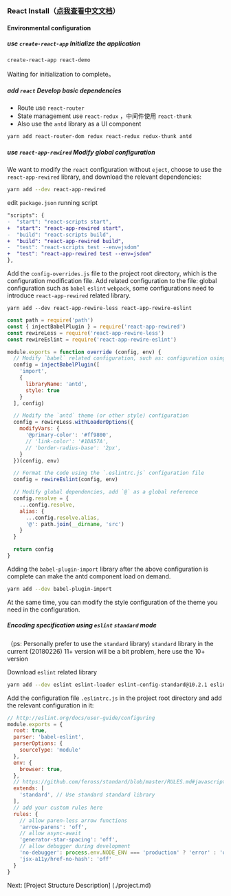 ### React Install（[点我查看中文文档](install.ZH.md)）

#### Environmental configuration

##### use `create-react-app` Initialize the application

```sh
create-react-app react-demo
```

Waiting for initialization to complete。

##### add `react` Develop basic dependencies
- Route use `react-router`
- State management use `react-redux` ，中间件使用 `react-thunk`
- Also use the `antd` library as a UI component

```sh
yarn add react-router-dom redux react-redux redux-thunk antd
```

##### use `react-app-rewired` Modify global configuration
We want to modify the `react` configuration without `eject`, choose to use the `react-app-rewired` library, and download the relevant dependencies:

```sh
yarn add --dev react-app-rewired
```

edit `package.json` running script

```diff
"scripts": {
-  "start": "react-scripts start",
+  "start": "react-app-rewired start",
-  "build": "react-scripts build",
+  "build": "react-app-rewired build",
-  "test": "react-scripts test --env=jsdom"
+  "test": "react-app-rewired test --env=jsdom"
},
```

Add the `config-overrides.js` file to the project root directory, which is the configuration modification file. Add related configuration to the file: global configuration such as `babel` `eslint` `webpack`, some configurations need to introduce `react-app-rewired` related library.

```
yarn add --dev react-app-rewire-less react-app-rewire-eslint
```

```js
const path = require('path')
const { injectBabelPlugin } = require('react-app-rewired')
const rewireLess = require('react-app-rewire-less')
const rewireEslint = require('react-app-rewire-eslint')

module.exports = function override (config, env) {
  // Modify `babel` related configuration, such as: configuration using `antd` library
  config = injectBabelPlugin([
    'import',
    {
      libraryName: 'antd',
      style: true
    }
  ], config)

  // Modify the `antd` theme (or other style) configuration
  config = rewireLess.withLoaderOptions({
    modifyVars: {
      '@primary-color': '#ff9800',
      // 'link-color': '#1DA57A',
      // 'border-radius-base': '2px',
    }
  })(config, env)

  // Format the code using the `.eslintrc.js` configuration file
  config = rewireEslint(config, env)

  // Modify global dependencies, add `@` as a global reference
  config.resolve = {
    ...config.resolve,
    alias: {
      ...config.resolve.alias,
      '@': path.join(__dirname, 'src')
    }
  }

  return config
}
```

Adding the `babel-plugin-import` library after the above configuration is complete can make the antd component load on demand.

```sh
yarn add --dev babel-plugin-import
```

At the same time, you can modify the style configuration of the theme you need in the configuration.

##### Encoding specification using `eslint` `standard` mode
（ps: Personally prefer to use the `standard` library) `standard` library in the current (20180226) 11+ version will be a bit problem, here use the 10+ version

Download `eslint` related library

```sh
yarn add --dev eslint eslint-loader eslint-config-standard@10.2.1 eslint-plugin-standard eslint-plugin-promise eslint-plugin-import eslint-plugin-node eslint-plugin-react
```

Add the configuration file `.eslintrc.js` in the project root directory and add the relevant configuration in it:

```js
// http://eslint.org/docs/user-guide/configuring
module.exports = {
  root: true,
  parser: 'babel-eslint',
  parserOptions: {
    sourceType: 'module'
  },
  env: {
    browser: true,
  },
  // https://github.com/feross/standard/blob/master/RULES.md#javascript-standard-style
  extends: [
    'standard', // Use standard standard library
  ],
  // add your custom rules here
  rules: {
    // allow paren-less arrow functions
    'arrow-parens': 'off',
    // allow async-await
    'generator-star-spacing': 'off',
    // allow debugger during development
    'no-debugger': process.env.NODE_ENV === 'production' ? 'error' : 'off',
    'jsx-a11y/href-no-hash': 'off'
  }
}
```


Next: [Project Structure Description] (./project.md)

